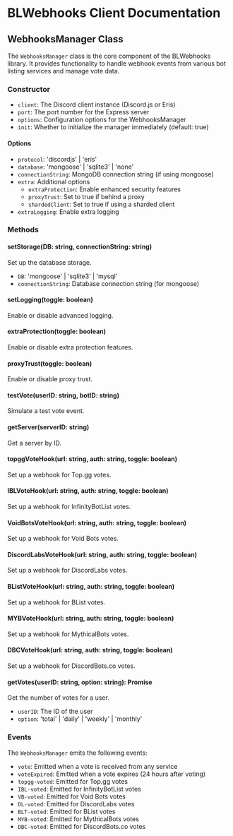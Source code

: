 # BLWebhooks Client Documentation

## WebhooksManager Class

The `WebhooksManager` class is the core component of the BLWebhooks library. It provides functionality to handle webhook events from various bot listing services and manage vote data.

### Constructor

- `client`: The Discord client instance (Discord.js or Eris)
- `port`: The port number for the Express server
- `options`: Configuration options for the WebhooksManager
- `init`: Whether to initialize the manager immediately (default: true)

#### Options

- `protocol`: 'discordjs' | 'eris'
- `database`: 'mongoose' | 'sqlite3' | 'none'
- `connectionString`: MongoDB connection string (if using mongoose)
- `extra`: Additional options
  - `extraProtection`: Enable enhanced security features
  - `proxyTrust`: Set to true if behind a proxy
  - `shardedClient`: Set to true if using a sharded client
- `extraLogging`: Enable extra logging

### Methods

#### setStorage(DB: string, connectionString: string)

Set up the database storage.

- `DB`: 'mongoose' | 'sqlite3' | 'mysql'
- `connectionString`: Database connection string (for mongoose)

#### setLogging(toggle: boolean)

Enable or disable advanced logging.

#### extraProtection(toggle: boolean)

Enable or disable extra protection features.

#### proxyTrust(toggle: boolean)

Enable or disable proxy trust.

#### testVote(userID: string, botID: string)

Simulate a test vote event.

#### getServer(serverID: string)

Get a server by ID.

#### topggVoteHook(url: string, auth: string, toggle: boolean)

Set up a webhook for Top.gg votes.

#### IBLVoteHook(url: string, auth: string, toggle: boolean)

Set up a webhook for InfinityBotList votes.

#### VoidBotsVoteHook(url: string, auth: string, toggle: boolean)

Set up a webhook for Void Bots votes.

#### DiscordLabsVoteHook(url: string, auth: string, toggle: boolean)

Set up a webhook for DiscordLabs votes.

#### BListVoteHook(url: string, auth: string, toggle: boolean)

Set up a webhook for BList votes.

#### MYBVoteHook(url: string, auth: string, toggle: boolean)

Set up a webhook for MythicalBots votes.

#### DBCVoteHook(url: string, auth: string, toggle: boolean)

Set up a webhook for DiscordBots.co votes.

#### getVotes(userID: string, option: string): Promise<number>

Get the number of votes for a user.

- `userID`: The ID of the user
- `option`: 'total' | 'daily' | 'weekly' | 'monthly'

### Events

The `WebhooksManager` emits the following events:

- `vote`: Emitted when a vote is received from any service
- `voteExpired`: Emitted when a vote expires (24 hours after voting)
- `topgg-voted`: Emitted for Top.gg votes
- `IBL-voted`: Emitted for InfinityBotList votes
- `VB-voted`: Emitted for Void Bots votes
- `DL-voted`: Emitted for DiscordLabs votes
- `BLT-voted`: Emitted for BList votes
- `MYB-voted`: Emitted for MythicalBots votes
- `DBC-voted`: Emitted for DiscordBots.co votes